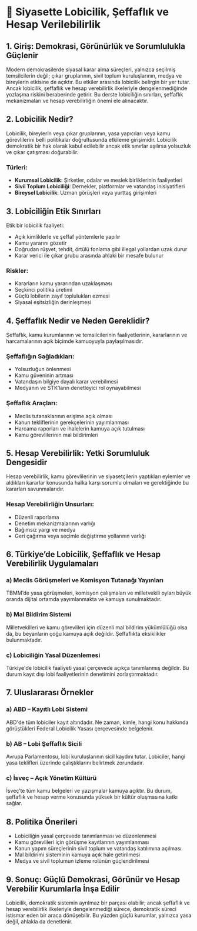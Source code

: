 # 📘 Siyasette Lobicilik, Şeffaflık ve Hesap Verilebilirlik

## 1. Giriş: Demokrasi, Görünürlük ve Sorumlulukla Güçlenir

Modern demokrasilerde siyasal karar alma süreçleri, yalnızca seçilmiş temsilcilerin değil; çıkar gruplarının, sivil toplum kuruluşlarının, medya ve bireylerin etkisine de açıktır. Bu etkiler arasında lobicilik belirgin bir yer tutar. Ancak lobicilik, şeffaflık ve hesap verebilirlik ilkeleriyle dengelenmediğinde yozlaşma riskini beraberinde getirir. Bu derste lobiciliğin sınırları, şeffaflık mekanizmaları ve hesap verebilirliğin önemi ele alınacaktır.

## 2. Lobicilik Nedir?

Lobicilik, bireylerin veya çıkar gruplarının, yasa yapıcıları veya kamu görevlilerini belli politikalar doğrultusunda etkileme girişimidir. Lobicilik demokratik bir hak olarak kabul edilebilir ancak etik sınırlar aşılırsa yolsuzluk ve çıkar çatışması doğurabilir.

### Türleri:

- **Kurumsal Lobicilik**: Şirketler, odalar ve meslek birliklerinin faaliyetleri
- **Sivil Toplum Lobiciliği**: Dernekler, platformlar ve vatandaş inisiyatifleri
- **Bireysel Lobicilik**: Uzman görüşleri veya yurttaş girişimleri

## 3. Lobiciliğin Etik Sınırları

Etik bir lobicilik faaliyeti:

- Açık kimliklerle ve şeffaf yöntemlerle yapılır
- Kamu yararını gözetir
- Doğrudan rüşvet, tehdit, örtülü fonlama gibi illegal yollardan uzak durur
- Karar verici ile çıkar grubu arasında ahlaki bir mesafe bulunur

### Riskler:

- Kararların kamu yararından uzaklaşması
- Seçkinci politika üretimi
- Güçlü lobilerin zayıf toplulukları ezmesi
- Siyasal eşitsizliğin derinleşmesi

## 4. Şeffaflık Nedir ve Neden Gereklidir?

Şeffaflık, kamu kurumlarının ve temsilcilerinin faaliyetlerinin, kararlarının ve harcamalarının açık biçimde kamuoyuyla paylaşılmasıdır.

### Şeffaflığın Sağladıkları:

- Yolsuzluğun önlenmesi
- Kamu güveninin artması
- Vatandaşın bilgiye dayalı karar verebilmesi
- Medyanın ve STK’ların denetleyici rol oynayabilmesi

### Şeffaflık Araçları:

- Meclis tutanaklarının erişime açık olması
- Kanun tekliflerinin gerekçelerinin yayımlanması
- Harcama raporları ve ihalelerin kamuya açık tutulması
- Kamu görevlilerinin mal bildirimleri

## 5. Hesap Verebilirlik: Yetki Sorumluluk Dengesidir

Hesap verebilirlik, kamu görevlilerinin ve siyasetçilerin yaptıkları eylemler ve aldıkları kararlar konusunda halka karşı sorumlu olmaları ve gerektiğinde bu kararları savunmalarıdır.

### Hesap Verebilirliğin Unsurları:

- Düzenli raporlama
- Denetim mekanizmalarının varlığı
- Bağımsız yargı ve medya
- Geri çağırma veya seçimle değiştirme yollarının varlığı

## 6. Türkiye’de Lobicilik, Şeffaflık ve Hesap Verebilirlik Uygulamaları

### a) Meclis Görüşmeleri ve Komisyon Tutanağı Yayınları

TBMM’de yasa görüşmeleri, komisyon çalışmaları ve milletvekili oyları büyük oranda dijital ortamda yayımlanmakta ve kamuya sunulmaktadır.

### b) Mal Bildirim Sistemi

Milletvekilleri ve kamu görevlileri için düzenli mal bildirim yükümlülüğü olsa da, bu beyanların çoğu kamuya açık değildir. Şeffaflıkta eksiklikler bulunmaktadır.

### c) Lobiciliğin Yasal Düzenlemesi

Türkiye'de lobicilik faaliyeti yasal çerçevede açıkça tanımlanmış değildir. Bu durum kayıt dışı lobi faaliyetlerinin denetimini zorlaştırmaktadır.

## 7. Uluslararası Örnekler

### a) ABD – Kayıtlı Lobi Sistemi

ABD'de tüm lobiciler kayıt altındadır. Ne zaman, kimle, hangi konu hakkında görüştükleri Federal Lobicilik Yasası çerçevesinde belgelenir.

### b) AB – Lobi Şeffaflık Sicili

Avrupa Parlamentosu, lobi kuruluşlarının sicil kaydını tutar. Lobiciler, hangi yasa teklifleri üzerinde çalıştıklarını belirtmek zorundadır.

### c) İsveç – Açık Yönetim Kültürü

İsveç’te tüm kamu belgeleri ve yazışmalar kamuya açıktır. Bu durum, şeffaflık ve hesap verme konusunda yüksek bir kültür oluşmasına katkı sağlar.

## 8. Politika Önerileri

- Lobiciliğin yasal çerçevede tanımlanması ve düzenlenmesi
- Kamu görevlileri için görüşme kayıtlarının yayımlanması
- Kanun yapım süreçlerinin sivil toplum ve vatandaş katılımına açılması
- Mal bildirimi sisteminin kamuya açık hale getirilmesi
- Medya ve sivil toplumun izleme rolünün güçlendirilmesi

## 9. Sonuç: Güçlü Demokrasi, Görünür ve Hesap Verebilir Kurumlarla İnşa Edilir

Lobicilik, demokratik sistemin ayrılmaz bir parçası olabilir; ancak şeffaflık ve hesap verebilirlik ilkeleriyle dengelenmediği sürece, demokratik süreci istismar eden bir araca dönüşebilir. Bu yüzden güçlü kurumlar, yalnızca yasa değil, ahlakla da denetlenir.
